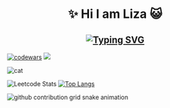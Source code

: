 <h1 align='center'> ✨ Hi I am Liza 😺 </h1>

<h2 align='center' ><a href="https://git.io/typing-svg"><img src="https://readme-typing-svg.demolab.com?font=Fira+Code&pause=1000&color=F7CD71&center=true&width=435&lines=I+am+frontend+developer+%F0%9F%98%BD" alt="Typing SVG" /></a></h2>

[![codewars](https://www.codewars.com/users/lizakobzeva/badges/large)](https://www.codewars.com/users/lizakobzeva) 
![](https://komarev.com/ghpvc/?username=lizakobzeva)

<img src='https://avatars.mds.yandex.net/i?id=d3e4a68af1b8b4b1bcfb9e0aab890c1e_l-9211418-images-thumbs&n=13' alt='cat'/>


![Leetcode Stats](https://leetcard.jacoblin.cool/lizakobzeva?theme=nord)
[![Top Langs](https://github-readme-stats.vercel.app/api/top-langs/?username=lizakobzeva&layout=compact)](https://github.com/lizakobzeva/github-readme-stats)

<picture>
  <source media="(prefers-color-scheme: dark)" srcset="https://raw.githubusercontent.com/platane/platane/output/github-contribution-grid-snake-dark.svg">
  <source media="(prefers-color-scheme: light)" srcset="https://raw.githubusercontent.com/platane/platane/output/github-contribution-grid-snake.svg">
  <img alt="github contribution grid snake animation" src="https://raw.githubusercontent.com/lizakobzeva/output/github-contribution-grid-snake.svg">
</picture>
